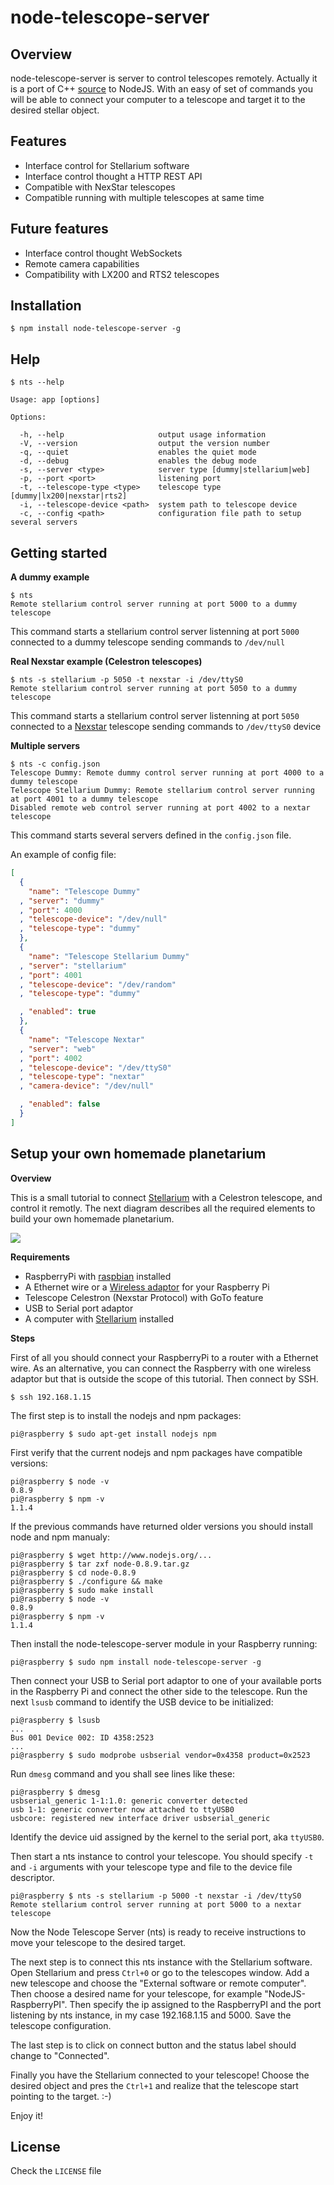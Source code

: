 # node-telescope-server

## Overview

node-telescope-server is server to control telescopes remotely. Actually it is a port of C++ [source](http://www.stellarium.org/wiki/index.php/Telescope_Control_plug-in) to NodeJS. With an easy of set of commands you will be able to connect your computer to a telescope and target it to the desired stellar object.

## Features

* Interface control for Stellarium software
* Interface control thought a HTTP REST API
* Compatible with NexStar telescopes
* Compatible running with multiple telescopes at same time

## Future features

* Interface control thought WebSockets
* Remote camera capabilities
* Compatibility with LX200 and RTS2 telescopes

## Installation

    $ npm install node-telescope-server -g

## Help

    $ nts --help

    Usage: app [options]

    Options:

      -h, --help                     output usage information
      -V, --version                  output the version number
      -q, --quiet                    enables the quiet mode
      -d, --debug                    enables the debug mode
      -s, --server <type>            server type [dummy|stellarium|web]
      -p, --port <port>              listening port
      -t, --telescope-type <type>    telescope type [dummy|lx200|nexstar|rts2]
      -i, --telescope-device <path>  system path to telescope device
      -c, --config <path>            configuration file path to setup several servers

## Getting started

**A dummy example**

    $ nts
    Remote stellarium control server running at port 5000 to a dummy telescope

This command starts a stellarium control server listenning at port `5000` connected to a dummy telescope sending commands to `/dev/null`

**Real Nexstar example (Celestron telescopes)**

    $ nts -s stellarium -p 5050 -t nexstar -i /dev/ttyS0
    Remote stellarium control server running at port 5050 to a dummy telescope

This command starts a stellarium control server listenning at port `5050` connected to a [Nexstar](http://www.nexstarsite.com/ "Nexstar Protocol") telescope sending commands to `/dev/ttyS0` device

**Multiple servers**

    $ nts -c config.json
    Telescope Dummy: Remote dummy control server running at port 4000 to a dummy telescope
    Telescope Stellarium Dummy: Remote stellarium control server running at port 4001 to a dummy telescope
    Disabled remote web control server running at port 4002 to a nextar telescope

This command starts several servers defined in the `config.json` file.

An example of config file:

```json
[
  {
    "name": "Telescope Dummy"
  , "server": "dummy"
  , "port": 4000
  , "telescope-device": "/dev/null"
  , "telescope-type": "dummy"
  },
  {
    "name": "Telescope Stellarium Dummy"
  , "server": "stellarium"
  , "port": 4001
  , "telescope-device": "/dev/random"
  , "telescope-type": "dummy"

  , "enabled": true
  },
  {
    "name": "Telescope Nextar"
  , "server": "web"
  , "port": 4002
  , "telescope-device": "/dev/ttyS0"
  , "telescope-type": "nextar"
  , "camera-device": "/dev/null"

  , "enabled": false
  }
]
```

## Setup your own homemade planetarium

**Overview**

This is a small tutorial to connect [Stellarium](http://www.stellarium.org/ "Stellarium software") with a Celestron telescope, and control it remotly. The next diagram describes all the required elements to build your own homemade planetarium.

![](https://www.lucidchart.com/documents/download/51156cc1-d020-4104-b035-73300a000fde)

**Requirements**

- RaspberryPi with [raspbian](http://www.raspbian.org/ "Debian distribution for your RaspberryPi") installed
- A Ethernet wire or a [Wireless adaptor](http://www.raspberrypi-tutorials.co.uk/set-raspberry-pi-wireless-network/) for your Raspberry Pi
- Telescope Celestron (Nexstar Protocol) with GoTo feature
- USB to Serial port adaptor
- A computer with [Stellarium](http://www.stellarium.org/ "Stellarium software") installed

**Steps**

First of all you should connect your RaspberryPi to a router with a Ethernet wire. As an alternative, you can connect the Raspberry with one wireless adaptor but that is outside the scope of this tutorial. Then connect by SSH.

    $ ssh 192.168.1.15

The first step is to install the nodejs and npm packages:

    pi@raspberry $ sudo apt-get install nodejs npm

First verify that the current nodejs and npm packages have compatible versions:

    pi@raspberry $ node -v
    0.8.9
    pi@raspberry $ npm -v
    1.1.4

If the previous commands have returned older versions you should install node and npm manualy:

    pi@raspberry $ wget http://www.nodejs.org/...
    pi@raspberry $ tar zxf node-0.8.9.tar.gz
    pi@raspberry $ cd node-0.8.9
    pi@raspberry $ ./configure && make
    pi@raspberry $ sudo make install
    pi@raspberry $ node -v
    0.8.9
    pi@raspberry $ npm -v
    1.1.4

Then install the node-telescope-server module in your Raspberry running:

    pi@raspberry $ sudo npm install node-telescope-server -g

Then connect your USB to Serial port adaptor to one of your available ports in the Raspberry Pi and connect the other side to the telescope. Run the next `lsusb` command to identify the USB device to be initialized:

    pi@raspberry $ lsusb
    ...
    Bus 001 Device 002: ID 4358:2523
    ...
    pi@raspberry $ sudo modprobe usbserial vendor=0x4358 product=0x2523

Run `dmesg` command and you shall see lines like these:

    pi@raspberry $ dmesg
    usbserial_generic 1-1:1.0: generic converter detected
    usb 1-1: generic converter now attached to ttyUSB0
    usbcore: registered new interface driver usbserial_generic

Identify the device uid assigned by the kernel to the serial port, aka `ttyUSB0`.

Then start a nts instance to control your telescope. You should specify `-t` and `-i` arguments with your telescope type and file to the device file descriptor.

    pi@raspberry $ nts -s stellarium -p 5000 -t nexstar -i /dev/ttyS0
    Remote stellarium control server running at port 5000 to a nextar telescope

Now the Node Telescope Server (nts) is ready to receive instructions to move your telescope to the desired target.

The next step is to connect this nts instance with the Stellarium software. Open Stellarium and press `Ctrl+0` or go to the telescopes window. Add a new telescope and choose the "External software or remote computer". Then choose a desired name for your telescope, for example "NodeJS-RaspberryPI". Then specify the ip assigned to the RaspberryPI and the port listening by nts instance, in my case 192.168.1.15 and 5000. Save the telescope configuration.

The last step is to click on connect button and the status label should change to "Connected".

Finally you have the Stellarium connected to your telescope! Choose the desired object and pres the `Ctrl+1` and realize that the telescope start pointing to the target. :-)

Enjoy it!

## License

Check the `LICENSE` file



